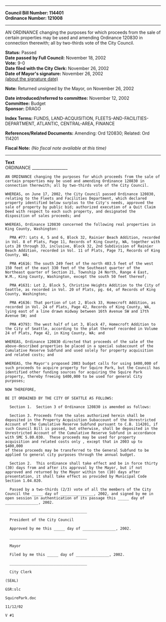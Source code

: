 * * * * *  
  
**Council Bill Number: [](#h0)[](#h2)114401**   
**Ordinance Number: 121008**  
  
* * * * *  
  
AN ORDINANCE changing the purposes for which proceeds from the sale of certain properties may be used and amending Ordinance 120830 in connection therewith; all by two-thirds vote of the City Council.  
  
**Status:** Passed   
**Date passed by Full Council:** November 18, 2002   
**Vote:** 9-0   
**Date filed with the City Clerk:** November 26, 2002   
**Date of Mayor's signature:** November 26, 2002   
[(about the signature date)](/~public/approvaldate.htm)   
  
**Note:** Returned unsigned by the Mayor, on November 26, 2002  
  
  
**Date introduced/referred to committee:** November 12, 2002   
**Committee:** Budget   
**Sponsor:** DRAGO   
  
**Index Terms:** FUNDS, LAND-ACQUISITION, FLEETS-AND-FACILITIES-DEPARTMENT, ATLANTIC, CENTRAL-AREA, FINANCE  
  
**References/Related Documents:** Amending: Ord 120830; Related: Ord 114201  
  
**Fiscal Note:** *(No fiscal note available at this time)*  
  
* * * * *  
  
**Text**  
    ORDINANCE __________________  
  
    AN ORDINANCE changing the purposes for which proceeds from the sale of  
    certain properties may be used and amending Ordinance 120830 in  
    connection therewith; all by two-thirds vote of the City Council.  
  
    WHEREAS, on June 17, 2002, the City Council passed Ordinance 120830,  
    relating to the Fleets and Facilities Department, which declared  
    property identified below surplus to the City's needs, approved the  
    sale of property by public bid; authorized execution of a Quit Claim  
    Deed with respect to each such property, and designated the  
    disposition of sales proceeds; and  
  
    WHEREAS, Ordinance 120830 concerned the following real properties in  
    King County, Washington:  
  
      PMA #77: Lots 4, 5 and 6, Block 32, Rainier Beach Addition, recorded  
    in Vol. 8 of Plats, Page 11, Records of King County, WA, together with  
    Lots 28 through 33, inclusive, Block 32, 2nd Subdivision of Rainier  
    Beach Addition, recorded in Vol. 11 of Plats, Page 71, Records of King  
    County, WA;  
  
      PMA #1616: The south 249 feet of the north 403.5 feet of the west  
    150 feet of the east 330 feet of the Southeast quarter of the  
    Northeast quarter of Section 21, Township 24 North, Range 4 East,  
    W.M., King County, Washington, except the south 50 feet thereof;  
  
      PMA #1631: Lot 2, Block 5, Christine Heights Addition to the City of  
    Seattle, as recorded in Vol. 20 of Plats, pg. 64, of Records of King  
    County, Washington;  
  
      PMA #1636: That portion of Lot 2, Block 33, Homecroft Addition, as  
    recorded in Vol. 24 of Plats, Page 42, Records of King County, WA,  
    lying east of a line drawn midway between 16th Avenue SW and 17th  
    Avenue SW; and  
  
      PMA #3793: The west half of Lot 3, Block 47, Homecroft Addition to  
    the City of Seattle, according to the plat thereof recorded in Volume  
    24 of Plats, Page 42, in King County, WA; and  
  
    WHEREAS, Ordinance 120830 directed that proceeds of the sale of the  
    above-described properties be placed in a special subaccount of the  
    Cumulative Reserve Subfund and used solely for property acquisition  
    and related costs; and  
  
    WHEREAS, the Mayor's proposed 2003 budget calls for using $400,000 of  
    such proceeds to acquire property for Squire Park, but the Council has  
    identified other funding sources for acquiring the Squire Park  
    property, thereby freeing $400,000 to be used for general City  
    purposes;  
  
    NOW THEREFORE,  
  
    BE IT ORDAINED BY THE CITY OF SEATTLE AS FOLLOWS:  
  
      Section 1.  Section 3 of Ordinance 120830 is amended as follows:  
  
      Section 3. Proceeds from the sales authorized herein shall be  
    deposited in the Property Acquisition Subaccount of the Unrestricted  
    Account of the Cumulative Reserve Subfund pursuant to C.B. 114201, if  
    such Council Bill is passed, but otherwise, shall be deposited in the  
    Unrestricted Account of the Cumulative Reserve Subfund in accordance  
    with SMC 5.80.030.  These proceeds may be used for property  
    acquisition and related costs only , except that in 2003 up to $400,000  
    of these proceeds may be transferred to the General Subfund to be  
    applied to general city purposes through the annual budget.  
  
      Section 2.  This ordinance shall take effect and be in force thirty  
    (30) days from and after its approval by the Mayor, but if not  
    approved and returned by the Mayor within ten (10) days after  
    presentation, it shall take effect as provided by Municipal Code  
    Section 1.04.020.  
  
      Passed by a two-thirds (2/3) vote of all the members of the City  
    Council the _____ day of _______________, 2002, and signed by me in  
    open session in authentication of its passage this _____ day of  
    _______________, 2002.  
  
      ___________________________________  
  
      President of the City Council  
  
      Approved by me this _____ day of _______________, 2002.  
  
      ___________________________________  
  
      Mayor  
  
      Filed by me this _____ day of _______________, 2002.  
  
      ___________________________________  
  
      City Clerk  
  
    (SEAL)  
  
    GSR:slc  
  
    SquirePark.doc  
  
    11/12/02  
  
    V #1  
